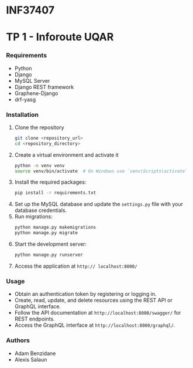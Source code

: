 # INF37407
# TP 1 - Inforoute UQAR

### Requirements
- Python
- Django
- MySQL Server
- Django REST framework
- Graphene-Django
- drf-yasg

### Installation
1. Clone the repository
    ```bash
    git clone <repository_url>
    cd <repository_directory>
    ```
2. Create a virtual environment and activate it
    ```bash
    python -m venv venv
    source venv/bin/activate  # On Windows use `venv\Scripts\activate`
    ```
3. Install the required packages:
   ```bash
   pip install -r requirements.txt
   ```
4. Set up the MySQL database and update the `settings.py` file with your database
    credentials.
5. Run migrations:
    ```bash
    python manage.py makemigrations
    python manage.py migrate
    ```
6. Start the development server:
    ```bash
    python manage.py runserver
    ```
7. Access the application at `http://
    localhost:8000/`
### Usage
- Obtain an authentication token by registering or logging in.
- Create, read, update, and delete resources using the REST API or GraphQL interface.
- Follow the API documentation at `http://localhost:8000/swagger/` for REST endpoints.
- Access the GraphQL interface at `http://localhost:8000/graphql/`.

### Authors
- Adam Benzidane
- Alexis Salaun
